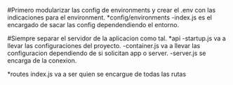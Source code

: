 #Primero modularizar las config de environments y crear el .env con las indicaciones para el environment.
*config/environments
-index.js es el encargado de sacar las config dependendiendo el entorno.

#Siempre separar el servidor de la aplicacion como tal.
*api
-startup.js va a llevar las configuraciones del proyecto.
-container.js va a llevar las configuracion
dependiendo de si solicitan app o server.
-server.js se encarga de la conexion.

*routes
index.js va a ser quien se encargue de todas las rutas


